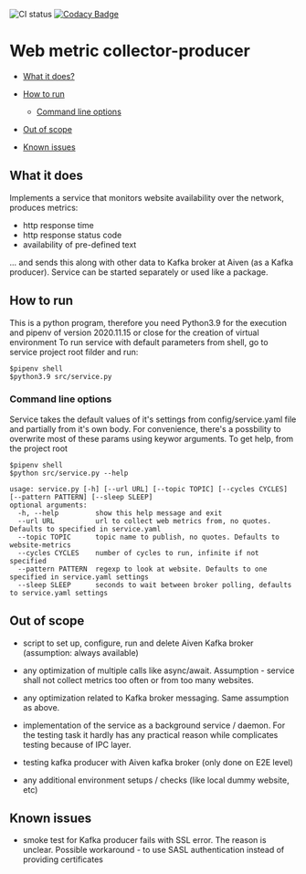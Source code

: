 ![CI status](https://github.com/ssichynskyi/web_metric_collection/actions/workflows/run_checks_and_tests.yml/badge.svg)
[![Codacy Badge](https://app.codacy.com/project/badge/Grade/c88e5519a03f4fccb996837298f43f7d)](https://www.codacy.com/gh/ssichynskyi/web_metric_collection/dashboard?utm_source=github.com&amp;utm_medium=referral&amp;utm_content=ssichynskyi/web_metric_collection&amp;utm_campaign=Badge_Grade)
# Web metric collector-producer

- [What it does?](#what-it-does)

- [How to run](#how-to-run)
  - [Command line options](#command-line-options)

- [Out of scope](#out-of-scope)

- [Known issues](#known-issues)

## What it does
Implements a service that monitors website availability over the network, produces metrics:
- http response time
- http response status code
- availability of pre-defined text

... and sends this along with other data to Kafka broker at Aiven (as a Kafka producer).
Service can be started separately or used like a package.

## How to run
This is a python program, therefore you need Python3.9 for the execution and pipenv of version 2020.11.15 or close
for the creation of virtual environment
To run service with default parameters from shell, go to service project root filder and run:
```console
$pipenv shell
$python3.9 src/service.py
```

### Command line options
Service takes the default values of it's settings from config/service.yaml file and partially from it's own body.
For convenience, there's a possbility to overwrite most of these params using keywor arguments.
To get help, from the project root
```console
$pipenv shell
$python src/service.py --help

usage: service.py [-h] [--url URL] [--topic TOPIC] [--cycles CYCLES] [--pattern PATTERN] [--sleep SLEEP]
optional arguments:
  -h, --help         show this help message and exit
  --url URL          url to collect web metrics from, no quotes. Defaults to specified in service.yaml
  --topic TOPIC      topic name to publish, no quotes. Defaults to website-metrics
  --cycles CYCLES    number of cycles to run, infinite if not specified
  --pattern PATTERN  regexp to look at website. Defaults to one specified in service.yaml settings
  --sleep SLEEP      seconds to wait between broker polling, defaults to service.yaml settings
```

## Out of scope
- script to set up, configure, run and delete Aiven Kafka broker (assumption: always available)

- any optimization of multiple calls like async/await. Assumption - service shall
  not collect metrics too often or from too many websites.

- any optimization related to Kafka broker messaging. Same assumption as above.

- implementation of the service as a background service / daemon. For the testing task
  it hardly has any practical reason while complicates testing because of IPC layer.

- testing kafka producer with Aiven kafka broker (only done on E2E level)

- any additional environment setups / checks (like local dummy website, etc)

## Known issues
- smoke test for Kafka producer fails with SSL error. The reason is unclear.
  Possible workaround - to use SASL authentication instead of providing certificates
